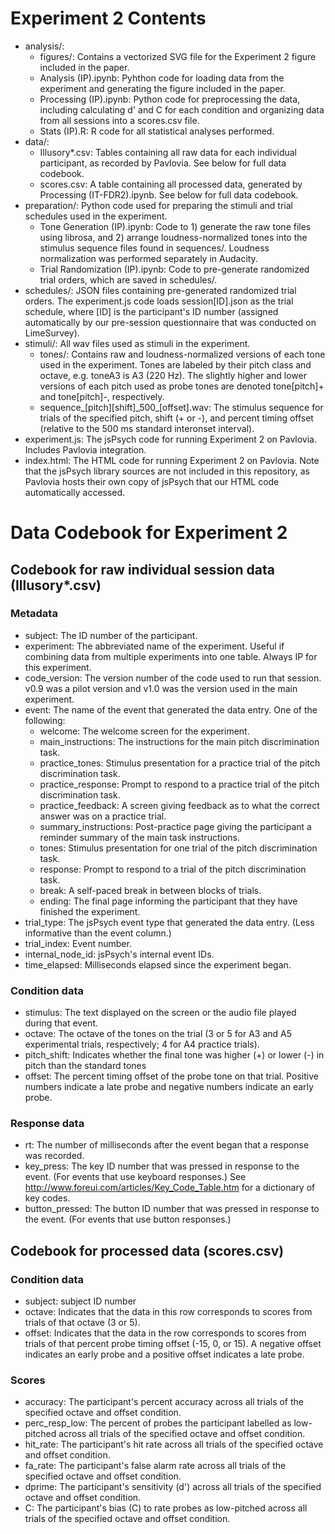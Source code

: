 # Experiment 2 Contents

* analysis/:
    - figures/: Contains a vectorized SVG file for the Experiment 2 figure included in the paper.
    - Analysis (IP).ipynb: Pyhthon code for loading data from the experiment and generating the figure included in the paper.
    - Processing (IP).ipynb: Python code for preprocessing the data, including calculating d' and C for each condition and organizing data from all sessions into a scores.csv file.
    - Stats (IP).R: R code for all statistical analyses performed.
* data/:
    - Illusory*.csv: Tables containing all raw data for each individual participant, as recorded by Pavlovia. See below for full data codebook.
    - scores.csv: A table containing all processed data, generated by Processing (IT-FDR2).ipynb. See below for full data codebook.
* preparation/: Python code used for preparing the stimuli and trial schedules used in the experiment.
    - Tone Generation (IP).ipynb: Code to 1) generate the raw tone files using librosa, and 2) arrange loudness-normalized tones into the stimulus sequence files found in sequences/. Loudness normalization was performed separately in Audacity.
    - Trial Randomization (IP).ipynb: Code to pre-generate randomized trial orders, which are saved in schedules/.
* schedules/: JSON files containing pre-generated randomized trial orders. The experiment.js code loads session[ID].json as the trial schedule, where [ID] is the participant's ID number (assigned automatically by our pre-session questionnaire that was conducted on LimeSurvey).
* stimuli/: All wav files used as stimuli in the experiment.
    - tones/: Contains raw and loudness-normalized versions of each tone used in the experiment. Tones are labeled by their pitch class and octave, e.g. toneA3 is A3 (220 Hz). The slightly higher and lower versions of each pitch used as probe tones are denoted tone[pitch]+ and tone[pitch]-, respectively.
    - sequence\_[pitch][shift]\_500\_[offset].wav: The stimulus sequence for trials of the specified pitch, shift (+ or -), and percent timing offset (relative to the 500 ms standard interonset interval).
* experiment.js: The jsPsych code for running Experiment 2 on Pavlovia. Includes Pavlovia integration.
* index.html: The HTML code for running Experiment 2 on Pavlovia. Note that the jsPsych library sources are not included in this repository, as Pavlovia hosts their own copy of jsPsych that our HTML code automatically accessed.

# Data Codebook for Experiment 2

## Codebook for raw individual session data (Illusory*.csv)
### Metadata
* subject: The ID number of the participant.
* experiment: The abbreviated name of the experiment. Useful if combining data from multiple experiments into one table. Always IP for this experiment.
* code_version: The version number of the code used to run that session. v0.9 was a pilot version and v1.0 was the version used in the main experiment.
* event: The name of the event that generated the data entry. One of the following:
    - welcome: The welcome screen for the experiment.
    - main_instructions: The instructions for the main pitch discrimination task.
    - practice_tones: Stimulus presentation for a practice trial of the pitch discrimination task. 
    - practice_response: Prompt to respond to a practice trial of the pitch discrimination task.
    - practice_feedback: A screen giving feedback as to what the correct answer was on a practice trial.
    - summary_instructions: Post-practice page giving the participant a reminder summary of the main task instructions.
    - tones: Stimulus presentation for one trial of the pitch discrimination task.
    - response: Prompt to respond to a trial of the pitch discrimination task.
    - break: A self-paced break in between blocks of trials.
    - ending: The final page informing the participant that they have finished the experiment.
* trial_type: The jsPsych event type that generated the data entry. (Less informative than the event column.)
* trial_index: Event number.
* internal_node_id: jsPsych's internal event IDs.
* time_elapsed: Milliseconds elapsed since the experiment began.

### Condition data
* stimulus: The text displayed on the screen or the audio file played during that event.
* octave: The octave of the tones on the trial (3 or 5 for A3 and A5 experimental trials, respectively; 4 for A4 practice trials).
* pitch_shift: Indicates whether the final tone was higher (+) or lower (-) in pitch than the standard tones
* offset: The percent timing offset of the probe tone on that trial. Positive numbers indicate a late probe and negative numbers indicate an early probe.

### Response data
* rt: The number of milliseconds after the event began that a response was recorded.
* key_press: The key ID number that was pressed in response to the event. (For events that use keyboard responses.) See <http://www.foreui.com/articles/Key_Code_Table.htm> for a dictionary of key codes. 
* button_pressed: The button ID number that was pressed in response to the event. (For events that use button responses.)

## Codebook for processed data (scores.csv)
### Condition data
* subject: subject ID number
* octave: Indicates that the data in this row corresponds to scores from trials of that octave (3 or 5).
* offset: Indicates that the data in the row corresponds to scores from trials of that percent probe timing offset (-15, 0, or 15). A negative offset indicates an early probe and a positive offset indicates a late probe.
  
### Scores
* accuracy: The participant's percent accuracy across all trials of the specified octave and offset condition.
* perc_resp_low: The percent of probes the participant labelled as low-pitched across all trials of the specified octave and offset condition.
* hit_rate: The participant's hit rate across all trials of the specified octave and offset condition.
* fa_rate: The participant's false alarm rate across all trials of the specified octave and offset condition.
* dprime: The participant's sensitivity (d') across all trials of the specified octave and offset condition.
* C: The participant's bias (C) to rate probes as low-pitched across all trials of the specified octave and offset condition.
